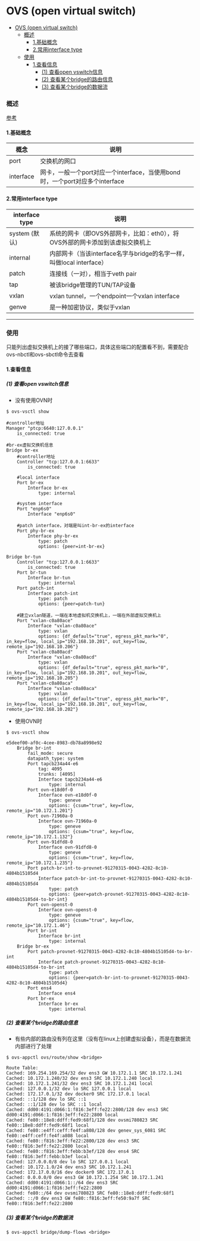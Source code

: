 # OVS (open virtual switch)

<!-- @import "[TOC]" {cmd="toc" depthFrom=1 depthTo=6 orderedList=false} -->
<!-- code_chunk_output -->

- [OVS (open virtual switch)](#ovs-open-virtual-switch)
    - [概述](#概述)
      - [1.基础概念](#1基础概念)
      - [2.常用interface type](#2常用interface-type)
    - [使用](#使用)
      - [1.查看信息](#1查看信息)
        - [(1) 查看open vswitch信息](#1-查看open-vswitch信息)
        - [(2) 查看某个bridge的路由信息](#2-查看某个bridge的路由信息)
        - [(3) 查看某个bridge的数据流](#3-查看某个bridge的数据流)

<!-- /code_chunk_output -->

### 概述

[参考](http://www.openvswitch.org/support/dist-docs/ovs-vswitchd.conf.db.5.html)

#### 1.基础概念

|概念|说明|
|-|-|
|port|交换机的网口|
|interface|网卡，一般一个port对应一个interface，当使用bond时，一个port对应多个interface|

#### 2.常用interface type

|interface type|说明|
|-|-|
|system (默认)|系统的网卡（即OVS外部网卡，比如：eth0），将OVS外部的网卡添加到该虚拟交换机上|
|internal|内部网卡（当该interface名字与bridge的名字一样，叫做local interface）|
|patch|连接线（一对），相当于veth pair|
|tap|被该bridge管理的TUN/TAP设备 |
|vxlan|vxlan tunnel，一个endpoint一个vxlan interface|
|genve|是一种加密协议，类似于vxlan|

***

### 使用

只能列出虚拟交换机上的接了哪些端口，具体这些端口的配置看不到，需要配合ovs-nbctl和ovs-sbctl命令去查看
#### 1.查看信息

##### (1) 查看open vswitch信息

* 没有使用OVN时

```shell
$ ovs-vsctl show

#controller地址
Manager "ptcp:6640:127.0.0.1"
    is_connected: true

#br-ex虚拟交换机信息
Bridge br-ex
    #controller地址
    Controller "tcp:127.0.0.1:6633"
        is_connected: true

    #local interface
    Port br-ex
        Interface br-ex
            type: internal

    #system interface
    Port "enp6s0"
        Interface "enp6s0"

    #patch interface，对端是叫int-br-ex的interface
    Port phy-br-ex
        Interface phy-br-ex
            type: patch
            options: {peer=int-br-ex}

Bridge br-tun
    Controller "tcp:127.0.0.1:6633"
        is_connected: true
    Port br-tun
        Interface br-tun
            type: internal
    Port patch-int
        Interface patch-int
            type: patch
            options: {peer=patch-tun}

    #建立vxlan隧道，一端在本地虚拟机交换机上，一端在外部虚拟交换机上
    Port "vxlan-c0a80ace"
        Interface "vxlan-c0a80ace"
            type: vxlan
            options: {df_default="true", egress_pkt_mark="0", in_key=flow, local_ip="192.168.10.201", out_key=flow, remote_ip="192.168.10.206"}
    Port "vxlan-c0a80acd"
        Interface "vxlan-c0a80acd"
            type: vxlan
            options: {df_default="true", egress_pkt_mark="0", in_key=flow, local_ip="192.168.10.201", out_key=flow, remote_ip="192.168.10.205"}
    Port "vxlan-c0a80aca"
        Interface "vxlan-c0a80aca"
            type: vxlan
            options: {df_default="true", egress_pkt_mark="0", in_key=flow, local_ip="192.168.10.201", out_key=flow, remote_ip="192.168.10.202"}

```

* 使用OVN时
```shell
$ ovs-vsctl show

e5deef00-af0c-4cee-8983-db78a8998e92
    Bridge br-int
        fail_mode: secure
        datapath_type: system
        Port tapcb234a44-e6
            tag: 4095
            trunks: [4095]
            Interface tapcb234a44-e6
                type: internal
        Port ovn-e18d0f-0
            Interface ovn-e18d0f-0
                type: geneve
                options: {csum="true", key=flow, remote_ip="10.172.1.201"}
        Port ovn-71960a-0
            Interface ovn-71960a-0
                type: geneve
                options: {csum="true", key=flow, remote_ip="10.172.1.132"}
        Port ovn-91dfd8-0
            Interface ovn-91dfd8-0
                type: geneve
                options: {csum="true", key=flow, remote_ip="10.172.1.235"}
        Port patch-br-int-to-provnet-91270315-0043-4282-8c10-4804b15105d4
            Interface patch-br-int-to-provnet-91270315-0043-4282-8c10-4804b15105d4
                type: patch
                options: {peer=patch-provnet-91270315-0043-4282-8c10-4804b15105d4-to-br-int}
        Port ovn-openst-0
            Interface ovn-openst-0
                type: geneve
                options: {csum="true", key=flow, remote_ip="10.172.1.46"}
        Port br-int
            Interface br-int
                type: internal
    Bridge br-ex
        Port patch-provnet-91270315-0043-4282-8c10-4804b15105d4-to-br-int
            Interface patch-provnet-91270315-0043-4282-8c10-4804b15105d4-to-br-int
                type: patch
                options: {peer=patch-br-int-to-provnet-91270315-0043-4282-8c10-4804b15105d4}
        Port ens4
            Interface ens4
        Port br-ex
            Interface br-ex
                type: internal
```

##### (2) 查看某个bridge的路由信息

* 有些内部的路由没有列在这里（没有在linux上创建虚拟设备），而是在数据流内部进行了处理

```shell
$ ovs-appctl ovs/route/show <bridge>

Route Table:
Cached: 169.254.169.254/32 dev ens3 GW 10.172.1.1 SRC 10.172.1.241
Cached: 10.172.1.240/32 dev ens3 SRC 10.172.1.240 local
Cached: 10.172.1.241/32 dev ens3 SRC 10.172.1.241 local
Cached: 127.0.0.1/32 dev lo SRC 127.0.0.1 local
Cached: 172.17.0.1/32 dev docker0 SRC 172.17.0.1 local
Cached: ::1/128 dev lo SRC ::1
Cached: ::1/128 dev lo SRC ::1 local
Cached: dd00:4191:d066:1:f816:3eff:fe22:2800/128 dev ens3 SRC dd00:4191:d066:1:f816:3eff:fe22:2800 local
Cached: fe80::18e8:ddff:fed9:68f1/128 dev ovsmi780823 SRC fe80::18e8:ddff:fed9:68f1 local
Cached: fe80::e4ff:ceff:fe4f:a808/128 dev genev_sys_6081 SRC fe80::e4ff:ceff:fe4f:a808 local
Cached: fe80::f816:3eff:fe22:2800/128 dev ens3 SRC fe80::f816:3eff:fe22:2800 local
Cached: fe80::f816:3eff:febb:b3ef/128 dev ens4 SRC fe80::f816:3eff:febb:b3ef local
Cached: 127.0.0.0/8 dev lo SRC 127.0.0.1 local
Cached: 10.172.1.0/24 dev ens3 SRC 10.172.1.241
Cached: 172.17.0.0/16 dev docker0 SRC 172.17.0.1
Cached: 0.0.0.0/0 dev ens3 GW 10.172.1.254 SRC 10.172.1.241
Cached: dd00:4191:d066:1::/64 dev ens3 SRC dd00:4191:d066:1:f816:3eff:fe22:2800
Cached: fe80::/64 dev ovsmi780823 SRC fe80::18e8:ddff:fed9:68f1
Cached: ::/0 dev ens3 GW fe80::f816:3eff:fe50:9a7f SRC fe80::f816:3eff:fe22:2800
```

##### (3) 查看某个bridge的数据流
```shell
$ ovs-appctl bridge/dump-flows <bridge>
```